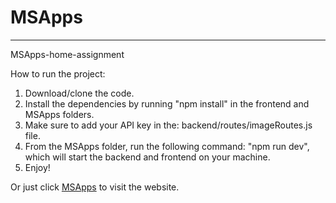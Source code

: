 # MSApps

---

MSApps-home-assignment

How to run the project:

1. Download/clone the code.
2. Install the dependencies by running "npm install" in the frontend and MSApps folders.
3. Make sure to add your API key in the: backend/routes/imageRoutes.js file.
4. From the MSApps folder, run the following command: "npm run dev", which will start the backend and frontend on your machine.
5. Enjoy!

Or just click [MSApps](https://msapps.onrender.com/) to visit the website.
